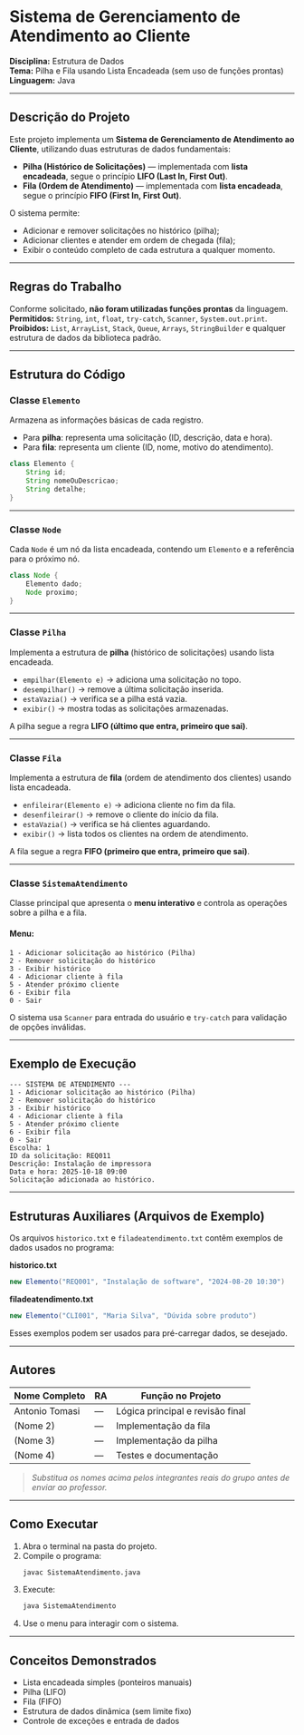 # Sistema de Gerenciamento de Atendimento ao Cliente
**Disciplina:** Estrutura de Dados  
**Tema:** Pilha e Fila usando Lista Encadeada (sem uso de funções prontas)  
**Linguagem:** Java  

---

## Descrição do Projeto

Este projeto implementa um **Sistema de Gerenciamento de Atendimento ao Cliente**, utilizando duas estruturas de dados fundamentais:

- **Pilha (Histórico de Solicitações)** — implementada com **lista encadeada**, segue o princípio **LIFO (Last In, First Out)**.  
- **Fila (Ordem de Atendimento)** — implementada com **lista encadeada**, segue o princípio **FIFO (First In, First Out)**.  

O sistema permite:
- Adicionar e remover solicitações no histórico (pilha);  
- Adicionar clientes e atender em ordem de chegada (fila);  
- Exibir o conteúdo completo de cada estrutura a qualquer momento.  

---

## Regras do Trabalho

Conforme solicitado, **não foram utilizadas funções prontas** da linguagem.  
**Permitidos:** `String`, `int`, `float`, `try-catch`, `Scanner`, `System.out.print`.  
**Proibidos:** `List`, `ArrayList`, `Stack`, `Queue`, `Arrays`, `StringBuilder` e qualquer estrutura de dados da biblioteca padrão.

---

## Estrutura do Código

### Classe `Elemento`
Armazena as informações básicas de cada registro.

- Para **pilha**: representa uma solicitação (ID, descrição, data e hora).  
- Para **fila**: representa um cliente (ID, nome, motivo do atendimento).

```java
class Elemento {
    String id;
    String nomeOuDescricao;
    String detalhe;
}
```

---

### Classe `Node`
Cada `Node` é um nó da lista encadeada, contendo um `Elemento` e a referência para o próximo nó.

```java
class Node {
    Elemento dado;
    Node proximo;
}
```

---

### Classe `Pilha`
Implementa a estrutura de **pilha** (histórico de solicitações) usando lista encadeada.

- `empilhar(Elemento e)` → adiciona uma solicitação no topo.  
- `desempilhar()` → remove a última solicitação inserida.  
- `estaVazia()` → verifica se a pilha está vazia.  
- `exibir()` → mostra todas as solicitações armazenadas.

A pilha segue a regra **LIFO (último que entra, primeiro que sai)**.

---

### Classe `Fila`
Implementa a estrutura de **fila** (ordem de atendimento dos clientes) usando lista encadeada.

- `enfileirar(Elemento e)` → adiciona cliente no fim da fila.  
- `desenfileirar()` → remove o cliente do início da fila.  
- `estaVazia()` → verifica se há clientes aguardando.  
- `exibir()` → lista todos os clientes na ordem de atendimento.

A fila segue a regra **FIFO (primeiro que entra, primeiro que sai)**.

---

### Classe `SistemaAtendimento`
Classe principal que apresenta o **menu interativo** e controla as operações sobre a pilha e a fila.

#### Menu:
```
1 - Adicionar solicitação ao histórico (Pilha)
2 - Remover solicitação do histórico
3 - Exibir histórico
4 - Adicionar cliente à fila
5 - Atender próximo cliente
6 - Exibir fila
0 - Sair
```

O sistema usa `Scanner` para entrada do usuário e `try-catch` para validação de opções inválidas.

---

## Exemplo de Execução

```
--- SISTEMA DE ATENDIMENTO ---
1 - Adicionar solicitação ao histórico (Pilha)
2 - Remover solicitação do histórico
3 - Exibir histórico
4 - Adicionar cliente à fila
5 - Atender próximo cliente
6 - Exibir fila
0 - Sair
Escolha: 1
ID da solicitação: REQ011
Descrição: Instalação de impressora
Data e hora: 2025-10-18 09:00
Solicitação adicionada ao histórico.
```

---

## Estruturas Auxiliares (Arquivos de Exemplo)

Os arquivos `historico.txt` e `filadeatendimento.txt` contêm exemplos de dados usados no programa:

**historico.txt**
```java
new Elemento("REQ001", "Instalação de software", "2024-08-20 10:30")
```

**filadeatendimento.txt**
```java
new Elemento("CLI001", "Maria Silva", "Dúvida sobre produto")
```

Esses exemplos podem ser usados para pré-carregar dados, se desejado.

---

## Autores

| Nome Completo | RA | Função no Projeto |
|----------------|----|-------------------|
| Antonio Tomasi | — | Lógica principal e revisão final |
| (Nome 2) | — | Implementação da fila |
| (Nome 3) | — | Implementação da pilha |
| (Nome 4) | — | Testes e documentação |

> *Substitua os nomes acima pelos integrantes reais do grupo antes de enviar ao professor.*

---

## Como Executar

1. Abra o terminal na pasta do projeto.  
2. Compile o programa:
   ```bash
   javac SistemaAtendimento.java
   ```
3. Execute:
   ```bash
   java SistemaAtendimento
   ```
4. Use o menu para interagir com o sistema.

---

## Conceitos Demonstrados

- Lista encadeada simples (ponteiros manuais)  
- Pilha (LIFO)  
- Fila (FIFO)  
- Estrutura de dados dinâmica (sem limite fixo)  
- Controle de exceções e entrada de dados  

